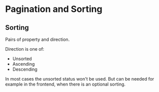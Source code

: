 # Pagination and Sorting

## Sorting

Pairs of property and direction.

Direction is one of:

* Unsorted
* Ascending
* Descending

In most cases the unsorted status won't be used. But can be needed for example in the frontend, when there is an optional sorting.
